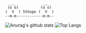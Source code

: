 ```
  ___            ___ 
 (o o)          (o o)  
(  V  ) Sthope (  V  ) 
--m-m------------m-m--  
```
<!--
- 🔭 I’m currently working on ...
- 🌱 I’m currently learning ...
- 👯 I’m looking to collaborate on ...
- 🤔 I’m looking for help with ...
- 💬 Ask me about ...
- 📫 How to reach me: ...
- 😄 Pronouns: ...
- ⚡ Fun fact: ...
-->

![Anurag's github stats](https://github-readme-stats.vercel.app/api?username=sthopeless&show_icons=true&theme=radical)
![Top Langs](https://github-readme-stats.vercel.app/api/top-langs/?username=sthopeless&theme=radical)
